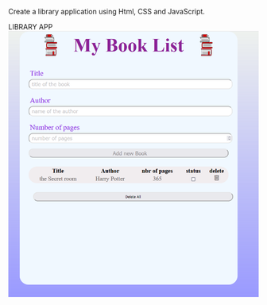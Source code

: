 Create a library application using Html, CSS and JavaScript.

LIBRARY APP
![alt text](https://github.com/charouk/Library-app/blob/main/library.png?raw=true)
